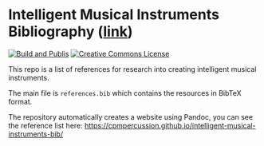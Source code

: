 # Intelligent Musical Instruments Bibliography ([link](https://cpmpercussion.github.io/intelligent-musical-instruments-bib/))

[![Build and Publis](https://github.com/cpmpercussion/intelligent-musical-instruments-bib/actions/workflows/pandoc-gh-pages.yml/badge.svg)](https://github.com/cpmpercussion/intelligent-musical-instruments-bib/actions/workflows/pandoc-gh-pages.yml)
[![Creative Commons License](https://i.creativecommons.org/l/by/4.0/88x31.png)](http://creativecommons.org/licenses/by/4.0/)

This repo is a list of references for research into creating intelligent musical instruments. 

The main file is `references.bib` which contains the resources in BibTeX format.

The repository automatically creates a website using Pandoc, you can see the reference list here: <https://cpmpercussion.github.io/intelligent-musical-instruments-bib/>

